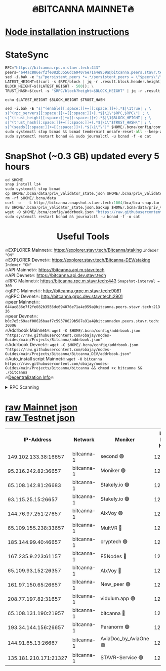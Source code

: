 <h1 align="center"> 🔥BITCANNA MAINNET🔥</h1>


[Node installation instructions](https://github.com/obajay/nodes-Guides/tree/main/Projects/Bitcanna)
=

# StateSync
```python
RPC="https://bitcanna.rpc.m.stavr.tech:443"
peers="644ac886e7f2fe082b3556dc694076e71a4e959a@bitcanna.peers.stavr.tech:21326"
sed -i.bak -e "s/^persistent_peers *=.*/persistent_peers = \"$peers\"/" $HOME/.bcna/config/config.toml
LATEST_HEIGHT=$(curl -s $RPC/block | jq -r .result.block.header.height); \
BLOCK_HEIGHT=$((LATEST_HEIGHT - 500)); \
TRUST_HASH=$(curl -s "$RPC/block?height=$BLOCK_HEIGHT" | jq -r .result.block_id.hash)

echo $LATEST_HEIGHT $BLOCK_HEIGHT $TRUST_HASH

sed -i.bak -E "s|^(enable[[:space:]]+=[[:space:]]+).*$|\1true| ; \
s|^(rpc_servers[[:space:]]+=[[:space:]]+).*$|\1\"$RPC,$RPC\"| ; \
s|^(trust_height[[:space:]]+=[[:space:]]+).*$|\1$BLOCK_HEIGHT| ; \
s|^(trust_hash[[:space:]]+=[[:space:]]+).*$|\1\"$TRUST_HASH\"| ; \
s|^(seeds[[:space:]]+=[[:space:]]+).*$|\1\"\"|" $HOME/.bcna/config/config.toml
sudo systemctl stop bcnad && bcnad tendermint unsafe-reset-all --keep-addr-book
sudo systemctl restart bcnad && sudo journalctl -u bcnad -f -o cat
```
# SnapShot (~0.3 GB) updated every 5 hours
```python
cd $HOME
snap install lz4
sudo systemctl stop bcnad
cp $HOME/.bcna/data/priv_validator_state.json $HOME/.bcna/priv_validator_state.json.backup
rm -rf $HOME/.bcna/data
curl -o - -L http://bitcanna.snapshot.stavr.tech:1004/bca/bca-snap.tar.lz4 | lz4 -c -d - | tar -x -C $HOME/.bcna --strip-components 2
mv $HOME/.bcna/priv_validator_state.json.backup $HOME/.bcna/data/priv_validator_state.json
wget -O $HOME/.bcna/config/addrbook.json "https://raw.githubusercontent.com/obajay/nodes-Guides/main/Projects/Bitcanna/addrbook.json"
sudo systemctl restart bcnad && journalctl -u bcnad -f -o cat
```

 <h1 align="center"> Useful Tools</h1>

🔥EXPLORER Mainnet🔥:    https://explorer.stavr.tech/Bitcanna/staking          `Indexer "ON"` \
🔥EXPLORER Devnet🔥:     https://explorer.stavr.tech/Bitcanna-DEV/staking     `Indexer "ON"` \
🔥API Mainnet🔥:         https://bitcanna.api.m.stavr.tech \
🔥API Devnet🔥:          https://bitcanna.api.dev.stavr.tech \
🔥RPC Mainnet🔥:         https://bitcanna.rpc.m.stavr.tech:443         `Snapshot-interval = 300` \
🔥gRPC Mainnet🔥:        http://bitcanna.grpc.m.stavr.tech:9081 \
🔥gRPC Devnet🔥:         http://bitcanna.grpc.dev.stavr.tech:2901 \
🔥peer Mainnet🔥:        `644ac886e7f2fe082b3556dc694076e71a4e959a@bitcanna.peers.stavr.tech:21326` \
🔥peer Devnet🔥:         `b0c7e5c69aaf00626baaf7c59370029b587a91a4@bitcannadev.peers.stavr.tech:30006` \
🔥Addrbook Mainnet🔥:    ```wget -O $HOME/.bcna/config/addrbook.json "https://raw.githubusercontent.com/obajay/nodes-Guides/main/Projects/Bitcanna/addrbook.json"``` \
🔥Addrbook Devnet🔥:    ```wget -O $HOME/.bcna/config/addrbook.json "https://raw.githubusercontent.com/obajay/nodes-Guides/main/Projects/Bitcanna/Bitcanna_DEV/addrbook.json"``` \
🔥Auto_install script Mainnet🔥:```wget -O bitcanna https://raw.githubusercontent.com/obajay/nodes-Guides/main/Projects/Bitcanna/bitcanna && chmod +x bitcanna && ./bitcanna``` \
🔥[Decentralization Info](https://github.com/obajay/StateSync-snapshots/tree/main/Projects/Bitcanna/Decentralization)🔥


<details>
<summary>RPC Scanning</summary>

<h2 align="center"> We scan nodes in real time every 4 hours. And we provide the final result of RPC endpoints.
We cannot influence the operation of these nodes in any way. </h2>


```python
If Voting Power is higher than 0 --> then the Node is a validator of the network and may be subject to attack and be a potential threat to the chain.
```
```python
We marked such validators with a red symbol
```

</details>

[raw Mainnet json](https://rpc-check.bcam.stavr.tech/bcam/rpc-bcam-result.json) \
[raw Testnet json](https://github.com/obajay/StateSync-snapshots/tree/main/Projects/Bitcanna/Rpc-Check-Testnet)
=



<table><tr><th>IP-Address</th><th>Network</th><th>Moniker</th><th>Latest Block Height</th><th>Earliest Block Height</th><th>Catching Up</th><th>Tx Index</th><th>Voting Power</th><th>Scan Time</th></tr><tr><td>149.102.133.38:16657</td><td>bitcanna-1</td><td>second 🟢</td><td>12766280</td><td>1</td><td>False</td><td>on</td><td>0</td><td>2024-02-27T03:19:39.481994269UTC</td></tr><tr><td>95.216.242.82:36657</td><td>bitcanna-1</td><td>Moniker 🟢</td><td>12766270</td><td>5776907</td><td>False</td><td>on</td><td>0</td><td>2024-02-27T03:18:39.572735274UTC</td></tr><tr><td>65.108.142.81:26683</td><td>bitcanna-1</td><td>Stakely.io 🟢</td><td>12766274</td><td>6152001</td><td>False</td><td>on</td><td>0</td><td>2024-02-27T03:19:05.409959752UTC</td></tr><tr><td>93.115.25.15:26657</td><td>bitcanna-1</td><td>Stakely.io 🟢</td><td>12766273</td><td>6520001</td><td>False</td><td>on</td><td>0</td><td>2024-02-27T03:18:59.006428738UTC</td></tr><tr><td>144.76.97.251:27657</td><td>bitcanna-1</td><td>AlxVoy 🟢</td><td>12766279</td><td>8805201</td><td>False</td><td>on</td><td>0</td><td>2024-02-27T03:19:30.999420675UTC</td></tr><tr><td>65.109.155.238:33657</td><td>bitcanna-1</td><td>MultVR 🔴</td><td>12766275</td><td>9933415</td><td>False</td><td>on</td><td>353504</td><td>2024-02-27T03:19:10.921391722UTC</td></tr><tr><td>185.144.99.40:46657</td><td>bitcanna-1</td><td>cryptech 🟢</td><td>12766269</td><td>11528001</td><td>False</td><td>on</td><td>0</td><td>2024-02-27T03:18:35.168426313UTC</td></tr><tr><td>167.235.9.223:61157</td><td>bitcanna-1</td><td>F5Nodes 🔴</td><td>12766276</td><td>12084001</td><td>False</td><td>on</td><td>570</td><td>2024-02-27T03:19:13.192178010UTC</td></tr><tr><td>65.109.93.152:26357</td><td>bitcanna-1</td><td>AlxVoy 🔴</td><td>12766280</td><td>12109301</td><td>False</td><td>on</td><td>1391803</td><td>2024-02-27T03:19:40.007210134UTC</td></tr><tr><td>161.97.150.65:26657</td><td>bitcanna-1</td><td>New_peer 🟢</td><td>12766274</td><td>12254001</td><td>False</td><td>on</td><td>0</td><td>2024-02-27T03:19:05.674091881UTC</td></tr><tr><td>208.77.197.82:31657</td><td>bitcanna-1</td><td>vidulum.app 🟢</td><td>12766275</td><td>12386934</td><td>False</td><td>on</td><td>0</td><td>2024-02-27T03:19:08.498300993UTC</td></tr><tr><td>65.108.131.190:21957</td><td>bitcanna-1</td><td>bitcanna 🔴</td><td>12766276</td><td>12666276</td><td>False</td><td>on</td><td>419308</td><td>2024-02-27T03:19:17.604436884UTC</td></tr><tr><td>193.34.144.156:26657</td><td>bitcanna-1</td><td>Paranorm 🟢</td><td>12766277</td><td>12697701</td><td>False</td><td>on</td><td>0</td><td>2024-02-27T03:19:19.894142254UTC</td></tr><tr><td>144.91.65.13:26667</td><td>bitcanna-1</td><td>AviaDoc_by_AviaOne 🟢</td><td>12766278</td><td>12763601</td><td>False</td><td>on</td><td>0</td><td>2024-02-27T03:19:28.407767860UTC</td></tr><tr><td>135.181.210.171:21327</td><td>bitcanna-1</td><td>STAVR-Service 🟢</td><td>12766279</td><td>12765001</td><td>False</td><td>on</td><td>0</td><td>2024-02-27T03:19:30.778651995UTC</td></tr></table>
